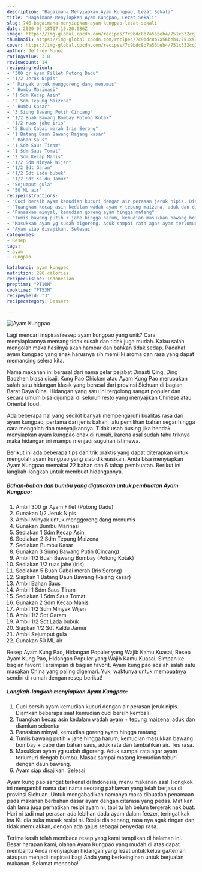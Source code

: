 ```yaml
---
description: "Bagaimana Menyiapkan Ayam Kungpao, Lezat Sekali"
title: "Bagaimana Menyiapkan Ayam Kungpao, Lezat Sekali"
slug: 746-bagaimana-menyiapkan-ayam-kungpao-lezat-sekali
date: 2020-06-18T07:10:20.686Z
image: https://img-global.cpcdn.com/recipes/7c9bdc8b7a56beb4/751x532cq70/ayam-kungpao-foto-resep-utama.jpg
thumbnail: https://img-global.cpcdn.com/recipes/7c9bdc8b7a56beb4/751x532cq70/ayam-kungpao-foto-resep-utama.jpg
cover: https://img-global.cpcdn.com/recipes/7c9bdc8b7a56beb4/751x532cq70/ayam-kungpao-foto-resep-utama.jpg
author: Jeffrey Munoz
ratingvalue: 3.8
reviewcount: 14
recipeingredient:
- "300 gr Ayam Fillet Potong Dadu"
- "1/2 Jeruk Nipis"
- " Minyak untuk menggoreng dang menumis"
- " Bumbu Marinasi"
- "1 Sdm Kecap Asin"
- "2 Sdm Tepung Maizena"
- " Bumbu Kasar"
- "3 Siung Bawang Putih Cincang"
- "1/2 Buah Bawang Bombay Potong Kotak"
- "1/2 ruas jahe iris"
- "5 Buah Cabai merah Iris Serong"
- "1 Batang Daun Bawang Rajang kasar"
- " Bahan Saus"
- "1 Sdm Saus Tiram"
- "1 Sdm Saus Tomat"
- "2 Sdm Kecap Manis"
- "1/2 Sdm Minyak Wijen"
- "1/2 Sdt Garam"
- "1/2 Sdt Lada bubuk"
- "1/2 Sdt Kaldu Jamur"
- "Sejumput gula"
- "50 ML air"
recipeinstructions:
- "Cuci bersih ayam kemudian kucuri dengan air perasan jeruk nipis. Diamkan beberapa saat kemudian cuci bersih kembali"
- "Tuangkan kecap asin kedalam wadah ayam + tepung maizena, aduk dan diamkan sebentar"
- "Panaskan minyal, kemudian goreng ayam hingga matang"
- "Tumis bawang putih + jahe hingga harum, kemudian masukkan bawang bombay + cabe dan bahan saus, aduk rata dan tambahkan air. Tes rasa."
- "Masukkan ayam yg sudah digoreng. Aduk sampai rata agar ayam terlumuri dengab bumbu. Masak sampai matang kemudian taburi dengan daun bawang."
- "Ayam siap disajikan. Selesai"
categories:
- Resep
tags:
- ayam
- kungpao

katakunci: ayam kungpao 
nutrition: 296 calories
recipecuisine: Indonesian
preptime: "PT10M"
cooktime: "PT53M"
recipeyield: "3"
recipecategory: Dessert

---
```



![Ayam Kungpao](https://img-global.cpcdn.com/recipes/7c9bdc8b7a56beb4/751x532cq70/ayam-kungpao-foto-resep-utama.jpg)

Lagi mencari inspirasi resep ayam kungpao yang unik? Cara menyiapkannya memang tidak susah dan tidak juga mudah. Kalau salah mengolah maka hasilnya akan hambar dan bahkan tidak sedap. Padahal ayam kungpao yang enak harusnya sih memiliki aroma dan rasa yang dapat memancing selera kita.

Nama makanan ini berasal dari nama gelar pejabat Dinasti Qing, Ding Baozhen biasa disaji. Kung Pao Chicken atau Ayam Kung Pao merupakan salah satu hidangan klasik yang berasal dari provinsi Sichuan di bagian Barat Daya Cina. Hidangan yang satu ini tergolong sangat populer dan secara umum bisa dijumpai di seluruh resto yang menyajikan Chinese atau Oriental food.

Ada beberapa hal yang sedikit banyak mempengaruhi kualitas rasa dari ayam kungpao, pertama dari jenis bahan, lalu pemilihan bahan segar hingga cara mengolah dan menyajikannya. Tidak usah pusing jika hendak menyiapkan ayam kungpao enak di rumah, karena asal sudah tahu triknya maka hidangan ini mampu menjadi suguhan istimewa.


Berikut ini ada beberapa tips dan trik praktis yang dapat diterapkan untuk mengolah ayam kungpao yang siap dikreasikan. Anda bisa menyiapkan Ayam Kungpao memakai 22 bahan dan 6 tahap pembuatan. Berikut ini langkah-langkah untuk membuat hidangannya.

<!--inarticleads1-->

##### Bahan-bahan dan bumbu yang digunakan untuk pembuatan Ayam Kungpao:

1. Ambil 300 gr Ayam Fillet (Potong Dadu)
1. Gunakan 1/2 Jeruk Nipis
1. Ambil  Minyak untuk menggoreng dang menumis
1. Gunakan  Bumbu Marinasi
1. Sediakan 1 Sdm Kecap Asin
1. Sediakan 2 Sdm Tepung Maizena
1. Sediakan  Bumbu Kasar
1. Gunakan 3 Siung Bawang Putih (Cincang)
1. Ambil 1/2 Buah Bawang Bombay (Potong Kotak)
1. Sediakan 1/2 ruas jahe (iris)
1. Sediakan 5 Buah Cabai merah (Iris Serong)
1. Siapkan 1 Batang Daun Bawang (Rajang kasar)
1. Ambil  Bahan Saus
1. Ambil 1 Sdm Saus Tiram
1. Sediakan 1 Sdm Saus Tomat
1. Gunakan 2 Sdm Kecap Manis
1. Ambil 1/2 Sdm Minyak Wijen
1. Ambil 1/2 Sdt Garam
1. Ambil 1/2 Sdt Lada bubuk
1. Siapkan 1/2 Sdt Kaldu Jamur
1. Ambil Sejumput gula
1. Gunakan 50 ML air


Resep Ayam Kung Pao, Hidangan Populer yang Wajib Kamu Kuasai; Resep Ayam Kung Pao, Hidangan Populer yang Wajib Kamu Kuasai. Simpan ke bagian favorit Tersimpan di bagian favorit. Ayam kung pao adalah salah satu masakan China yang paling digemari. Yuk, waktunya untuk membuatnya sendiri di rumah dengan resep berikut! 

<!--inarticleads2-->

##### Langkah-langkah menyiapkan Ayam Kungpao:

1. Cuci bersih ayam kemudian kucuri dengan air perasan jeruk nipis. Diamkan beberapa saat kemudian cuci bersih kembali
1. Tuangkan kecap asin kedalam wadah ayam + tepung maizena, aduk dan diamkan sebentar
1. Panaskan minyal, kemudian goreng ayam hingga matang
1. Tumis bawang putih + jahe hingga harum, kemudian masukkan bawang bombay + cabe dan bahan saus, aduk rata dan tambahkan air. Tes rasa.
1. Masukkan ayam yg sudah digoreng. Aduk sampai rata agar ayam terlumuri dengab bumbu. Masak sampai matang kemudian taburi dengan daun bawang.
1. Ayam siap disajikan. Selesai


Ayam kung pao sangat terkenal di Indonesia, menu makanan asal Tiongkok ini mengambil nama dari nama seorang pahlawan yang telah berjasa di provinsi Sichuan. Untuk mengabadikan namanya maka dibuatlah penamaan pada makanan berbahan dasar ayam dengan citarasa yang pedas. Mat kan dah lama juga perhatikan resipi ayam ni, tapi tu lah belum tergerak nak buat. Hari ni tadi mat perasan ada lebihan dada ayam dalam feezer, teringat kak ina KL dia suka masak resipi ni. Resipi dia senang, rasa nya agak ringan dan tidak memuakkan, dengan ada gajus sebagai penyedap rasa. 

Terima kasih telah membaca resep yang kami tampilkan di halaman ini. Besar harapan kami, olahan Ayam Kungpao yang mudah di atas dapat membantu Anda menyiapkan hidangan yang lezat untuk keluarga/teman ataupun menjadi inspirasi bagi Anda yang berkeinginan untuk berjualan makanan. Selamat mencoba!
